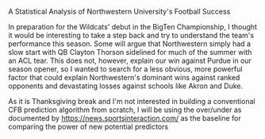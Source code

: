 A Statistical Analysis of Northwestern University's Football Success


In preparation for the Wildcats' debut in the BigTen Championship, I thought it would be interesting to take a step back and try to understand the team's performance this season. Some will argue that Northwestern simply had a slow start with QB Clayton Thorson sidelined for much of the summer with an ACL tear. This does not, however, explain our win against Purdue in our season opener, so I wanted to search for a less obvious, more powerful factor that could explain Northwestern's dominant wins against ranked opponents and devastating losses against schools like Akron and Duke.

As it is Thanksgiving break and I'm not interested in building a conventional CFB prediction algorithm from scratch, I will be using the over/under as documented by https://news.sportsinteraction.com/ as the baseline for comparing the power of new potential predictors